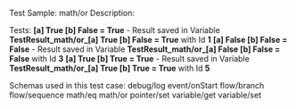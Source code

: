 Test Sample: math/or
Description: 

Tests:
	**[a] True [b] False = True** - Result saved in Variable **TestResult_math/or_[a] True [b] False = True** with Id **1**
	**[a] False [b] False = False** - Result saved in Variable **TestResult_math/or_[a] False [b] False = False** with Id **3**
	**[a] True [b] True = True** - Result saved in Variable **TestResult_math/or_[a] True [b] True = True** with Id **5**

Schemas used in this test case:
	debug/log
	event/onStart
	flow/branch
	flow/sequence
	math/eq
	math/or
	pointer/set
	variable/get
	variable/set
